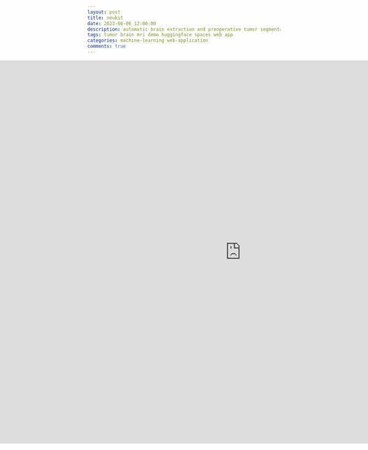 ```yaml
---
layout: post
title: neukit
date: 2023-06-06 12:00:00
description: automatic brain extraction and preoperative tumor segmentation from MRI
tags: tumor brain mri demo huggingface spaces web app
categories: machine-learning web-application
comments: true
---
```


<body>
	<div style="width:100%; margin-left:-250px;">
	<iframe
		src="https://andreped-neukit.hf.space"
		frameborder="0"
		width="1300"
		height="1000"
	></iframe>
	</div>
</body>
